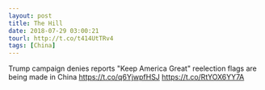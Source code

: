 ```yaml
---
layout: post
title: The Hill
date: 2018-07-29 03:00:21
tourl: http://t.co/t414UtTRv4
tags: [China]
---
```

Trump campaign denies reports "Keep America Great" reelection flags are being made in China https://t.co/q6YjwpfHSJ https://t.co/RtYOX6YY7A